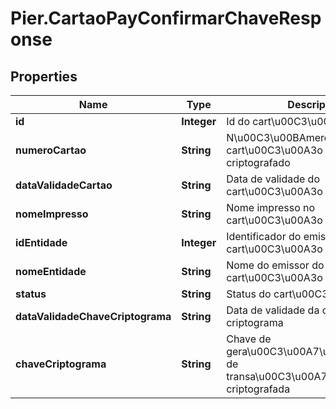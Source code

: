 # Pier.CartaoPayConfirmarChaveResponse

## Properties
Name | Type | Description | Notes
------------ | ------------- | ------------- | -------------
**id** | **Integer** | Id do cart\u00C3\u00A3o | [optional] 
**numeroCartao** | **String** | N\u00C3\u00BAmero do cart\u00C3\u00A3o real criptografado | [optional] 
**dataValidadeCartao** | **String** | Data de validade do cart\u00C3\u00A3o | [optional] 
**nomeImpresso** | **String** | Nome impresso no cart\u00C3\u00A3o criptografado | [optional] 
**idEntidade** | **Integer** | Identificador do emissor do cart\u00C3\u00A3o | [optional] 
**nomeEntidade** | **String** | Nome do emissor do cart\u00C3\u00A3o | [optional] 
**status** | **String** | Status do cart\u00C3\u00A3o | [optional] 
**dataValidadeChaveCriptograma** | **String** | Data de validade da chave do criptograma | [optional] 
**chaveCriptograma** | **String** | Chave de gera\u00C3\u00A7\u00C3\u00A3o de transa\u00C3\u00A7\u00C3\u00A3o criptografada | [optional] 


